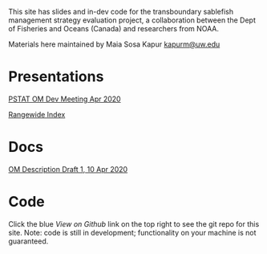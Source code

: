 
This site has slides and in-dev code for the transboundary sablefish management strategy evaluation project, a collaboration between the Dept of Fisheries and Oceans (Canada) and researchers from NOAA.

Materials here maintained by Maia Sosa Kapur kapurm@uw.edu


# Presentations

[PSTAT OM Dev Meeting Apr 2020](slides/Kapur_OM_PSTAT-Apr2020.html)


[Rangewide Index](slides/Kapur_RangewideSABIdx.html)

# Docs
[OM Description Draft 1, 10 Apr 2020](OM_Desc_10Apr2020.pdf)

# Code
Click the blue *View on Github* link on the top right to see the git repo for this site. Note: code is still in development; functionality on your machine is not guaranteed.

